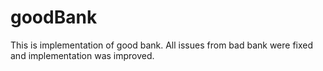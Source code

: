 # goodBank
This is implementation of good bank.
All issues from bad bank were fixed and implementation was improved.